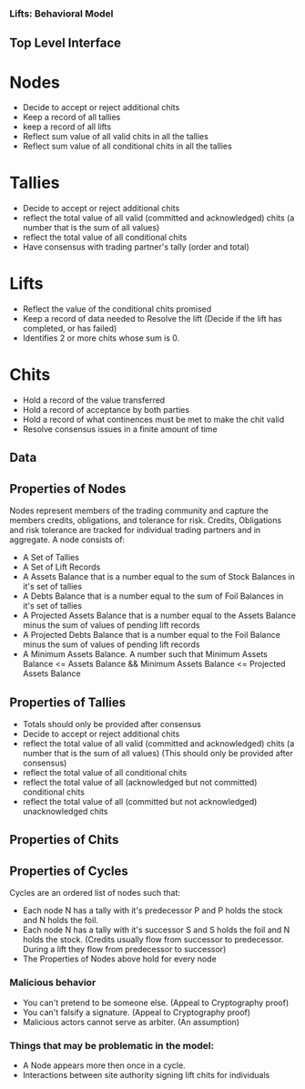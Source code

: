 ### Lifts: Behavioral Model


## Top Level Interface

# Nodes
  - Decide to accept or reject additional chits
  - Keep a record of all tallies
  - keep a record of all lifts
  - Reflect sum value of all valid chits in all the tallies
  - Reflect sum value of all conditional chits in all the tallies

# Tallies
  - Decide to accept or reject additional chits
  - reflect the total value of all valid (committed and acknowledged) chits (a number that is the sum of all values)
  - reflect the total value of all conditional chits
  - Have consensus with trading partner's tally (order and total)

# Lifts
  - Reflect the value of the conditional chits promised
  - Keep a record of data needed to Resolve the lift (Decide if the lift has completed, or has failed)
  - Identifies 2 or more chits whose sum is 0.

# Chits
  - Hold a record of the value transferred
  - Hold a record of acceptance by both parties
  - Hold a record of what continences must be met to make the chit valid
  - Resolve consensus issues in a finite amount of time


## Data


## Properties of Nodes
Nodes represent members of the trading community and capture the members credits, obligations, and tolerance for risk. Credits, Obligations and risk tolerance are tracked for individual trading partners and in aggregate. A node consists of:
  - A Set of Tallies
  - A Set of Lift Records
  - A Assets Balance that is a number equal to the sum of Stock Balances in it's set of tallies
  - A Debts Balance that is a number equal to the sum of Foil Balances in it's set of tallies
  - A Projected Assets Balance that is a number equal to the Assets Balance minus the sum of values of pending lift records
  - A Projected Debts Balance that is a number equal to the Foil Balance minus the sum of values of pending lift records
  - A Minimum Assets Balance. A number such that Minimum Assets Balance <= Assets Balance && Minimum Assets Balance <= Projected Assets Balance


## Properties of Tallies
  - Totals should only be provided after consensus
  - Decide to accept or reject additional chits
  - reflect the total value of all valid (committed and acknowledged) chits (a number that is the sum of all values) (This should only be provided after consensus)
  - reflect the total value of all conditional chits
  - reflect the total value of all (acknowledged but not committed) conditional chits
  - reflect the total value of all (committed but not acknowledged) unacknowledged chits
## Properties of Chits

## Properties of Cycles

Cycles are an ordered list of nodes such that:
  - Each node N has a tally with it's predecessor P and P holds the stock and N holds the foil.
  - Each node N has a tally with it's successor S and S holds the foil and N holds the stock.
    (Credits usually flow from successor to predecessor. During a lift they flow from predecessor to successor)
  - The Properties of Nodes above hold for every node

### Malicious behavior
 - You can't pretend to be someone else. (Appeal to Cryptography proof)
 - You can't falsify a signature. (Appeal to Cryptography proof)
 - Malicious actors cannot serve as arbiter. (An assumption)

### Things that may be problematic in the model:

  - A Node appears more then once in a cycle.
  - Interactions between site authority signing lift chits for individuals 
